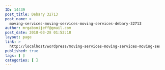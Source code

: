 ```yaml
---
ID: 14439
post_title: Debary 32713
post_name: >
  moving-services-moving-services-moving-services-debary-32713
author: mrgabonijeff@gmail.com
post_date: 2018-03-28 01:52:10
layout: page
link: >
  http://localhost/wordpress/moving-services-moving-services-moving-services-debary-32713/
published: true
tags: [ ]
categories: [ ]
---
```

